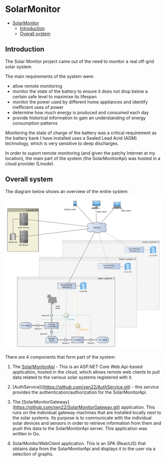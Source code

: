 # SolarMonitor

<!-- TOC -->

- [SolarMonitor](#solarmonitor)
    - [Introduction](#introduction)
    - [Overall system](#overall-system)

<!-- /TOC -->

## Introduction

The Solar Monitor project came out of the need to monitor a real off-grid solar system.

The main requirements of the system were:

- allow remote monitoring
- monitor the state of the battery to ensure it does not drop below a certain safe level to maximise its lifespan
- monitor the power used by different home appliances and identify inefficient uses of power
- determine how much energy is produced and consumed each day
- provide historical information to gain an understanding of energy consumption patterns

Monitoring the state of charge of the battery was a critical requirement as the battery bank I have installed uses a Sealed Lead Acid (AGM) technology, which is very sensitive to deep discharges.

In order to suport remote monitoring (and given the patchy Internet at my location), the main part of the system (the SolarMonitorApi) was hosted in a cloud provider (Linode).

## Overall system

The diagram below shows an overview of the entire system:

![Overall system](doc/OverallSystem.png)

There are 4 components that form part of the system:

1. The [SolarMonitorApi](<https://github.com/xen22/SolarMonitorApi.git>) - This is an ASP.NET Core Web.Api-based application, hosted in the cloud, which allows remote web clients to pull data related to the various solar systems registered with it.

2. [AuthService]((<https://github.com/xen22/AuthService.git>) - this service provides the authentication/authorization for the SolarMonitorApi.

3. The [SolarMonitorGateway] (<https://github.com/xen22/SolarMonitorGateway.git>) application. This runs on the individual gateway machines that are installed locally next to the solar systems. Its purpose is to communicate with the individual solar devices and sensors in order to retrieve information from them and push this data to the SolarMonitorApi server. This application was written in Go.

3. SolarMonitorWebClient application. This is an SPA (ReactJS) that obtains data from the SolarMonitorApi and displays it to the user via a selection of graphs.